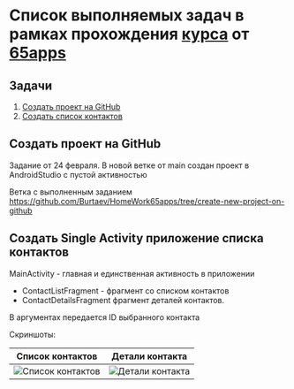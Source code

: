 # Список выполняемых задач в рамках прохождения [курса](https://65apps.com/education) от  [65apps](https://65apps.com)

## Задачи

1. [Создать проект на GitHub](#Создать-проект-на-GitHub)
2. [Создать список контактов](#Создать-Single-Activity-приложение-списка-контактов)

## Создать проект на GitHub

Задание от 24 февраля. В новой веткe от main создан проект в AndroidStudio с пустой активностью

Ветка с выполненным заданием https://github.com/Burtaev/HomeWork65apps/tree/create-new-project-on-github

## Создать Single Activity приложение списка контактов

MainActivity - главная и единственная активность в приложении
- ContactListFragment - фрагмент со списком контактов
- ContactDetailsFragment фрагмент деталей контактов.

В аргументах передается ID выбранного контакта

Скриншоты:

| Список контактов | Детали контакта | 
| ------ | ------ |
| ![Список контактов](https://i.imgur.com/CIl3U7V.jpg) |![Детали контакта](https://i.imgur.com/WKfdNva.jpg)



